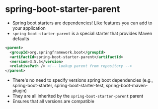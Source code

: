# spring-boot-starter-parent

- Spring boot starters are dependencies! Like features you can add to your application
- `spring-boot-starter-parent` is a special starter that provides Maven defaults

```xml
<parent>
  <groupId>org.springframework.boot</groupId>
  <artifactId>spring-boot-starter-parent</artifactId>
  <version>3.5.5</version>
  <relativePath /> <!-- lookup parent from repository -->
</parent>
```

- There's no need to specify versions spring boot dependencies (e.g., spring-boot-starter, spring-boot-starter-test, spring-boot-maven-plugin)
- They are all inherited by the `spring-boot-starter-parent` parent
- Ensures that all versions are compatible
